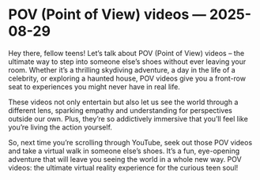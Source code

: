 # POV (Point of View) videos — 2025-08-29

Hey there, fellow teens! Let’s talk about POV (Point of View) videos – the ultimate way to step into someone else’s shoes without ever leaving your room. Whether it’s a thrilling skydiving adventure, a day in the life of a celebrity, or exploring a haunted house, POV videos give you a front-row seat to experiences you might never have in real life.

These videos not only entertain but also let us see the world through a different lens, sparking empathy and understanding for perspectives outside our own. Plus, they’re so addictively immersive that you’ll feel like you’re living the action yourself.

So, next time you’re scrolling through YouTube, seek out those POV videos and take a virtual walk in someone else’s shoes. It’s a fun, eye-opening adventure that will leave you seeing the world in a whole new way. POV videos: the ultimate virtual reality experience for the curious teen soul!